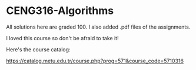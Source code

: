 # CENG316-Algorithms

All solutions here are graded 100. I also added .pdf files of the assignments. 

I loved this course so don't be afraid to take it! 

Here's the course catalog:

https://catalog.metu.edu.tr/course.php?prog=571&course_code=5710316

